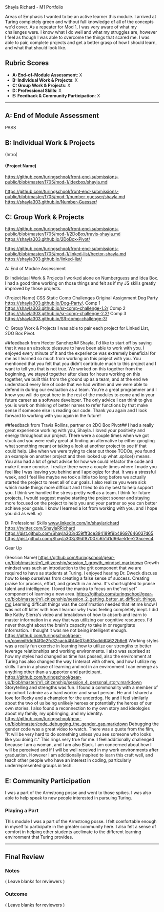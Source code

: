 Shayla Richard - M1 Portfolio

Areas of Emphasis
I wanted to be an active learner this module. I arrived at Turing completely green and without full knowledge of all of the concepts we'd cover. As a repeater for Mod 1, I was very aware of what my challenges were. I know what I do well and what my struggles are, however I feel as though I was able to overcome the things that scared me. I was able to pair, complete projects and get a better grasp of how I should learn, and what that should look like. 

## Rubric Scores

* **A: End-of-Module Assessment**: X
* **B: Individual Work & Projects**: X
* **C: Group Work & Projects**: X
* **D: Professional Skills**: X
* **E: Feedback & Community Participation**: X

-----------------------

## A: End of Module Assessment
PASS


## B: Individual Work & Projects

(Intro)

#### (Project Name)
https://github.com/turingschool/front-end-submissions-public/blob/master/1705/mod-1/idexbox/shayla.md

https://github.com/turingschool/front-end-submissions-public/blob/master/1705/mod-1/number-guesser/shayla.md
https://shayla303.github.io/Number-Guesser/

## C: Group Work & Projects

https://github.com/turingschool/front-end-submissions-public/blob/master/1705/mod-1/2DoBox/travis-shayla.md
https://shayla303.github.io/2DoBox-Pivot/


https://github.com/turingschool/front-end-submissions-public/blob/master/1705/mod-1/linked-list/hector-shayla.md
https://shayla303.github.io/linked-list/

A: End of Module Assessment


B: Individual Work & Projects
I worked alone on Numberguess and Idea Box. I had a good time working on those things and felt as if my JS skills greatly improved by those projects. 

(Project Name)
CSS Static Comp Challenges
Original Assignment
Dog Party
https://shayla303.github.io/Dog-Party/.
Comp 1 https://shayla303.github.io/sr-comp-challenge-1.2/
Comp 2 https://shayla303.github.io/sr-comp-challenge-2.2/
Comp 3 https://shayla303.github.io/SR-comp-challenge-3/


C: Group Work & Projects
I was able to pair each project for Linked List, 2DO Box Pivot.

##feedback from Hector Sanchez##
Shayla, I'd like to start off by saying that it was an absolute pleasure to have been able to work with you.  I enjoyed every minute of it and the experience was extremely beneficial for me as I learned so much from working on this project with you.  You mentioned that you felt that you didn't contribute much to this project and I want to tell you that is not true.  We worked on this together from the beginning, we stayed together after class for hours working on this together, we built this from the ground up as a team, and at the end we understood every line of code that we had written and we were able to defend in during our evaluation as a team.  You're a great programmer and I know you will do great here in the rest of the modules to come and in your future career as a software developer.  The only advice I can think to give you is work on thinking of better names to refer functions by that make sense if someone else is reading our code. Thank you again and I look forward to working with you again in the future!

##feedback from Travis Rollins, partner on 2DO Box Pivot##
I had a really great experience working with you, Shayla. I loved your positivity and energy throughout our project. There were a couple times when we got stuck and you were really great at finding an alternative by either googling what something meant or taking a look at another project to see if that could help. Like when we were trying to clear out those TODOs, you found an example on another project and then looked up what .splice() means. You also had a lot of great advice for how we could refactor the code and make it more concise. I realize there were a couple times where I made you feel like I was leaving you behind and I apologize for that.  It was a stressful week, and I feel like maybe we took a little too long before we actually started the project to meet all of our goals.  I also realize you were sick which made things more difficult and I tried to do my best to help support you.  I think we handled the stress pretty well as a team.  I think for future projects, I would suggest maybe starting the project sooner and staying more focused on the project to help you and your partner so you can better achieve your goals.  I know I learned a lot from working with you, and I hope you did as well.  =)

D: Professional Skills
www.linkedin.com/in/shaylarichard https://twitter.com/ShaylaRRichard 
https://gist.github.com/Shayla303/d59fff3ce394189f9b49697646037d65
https://gist.github.com/Shayla303/39df87007c651d1d66ae51ee235ceec4

Gear Up

(Session Name)
https://github.com/turingschool/gear-up/blob/master/m1_citizenship/session_1_growth_mindset.markdown Growth mindset was such an introduction to the grit component that we are required to have as students at Turing. I enjoyed hearing Dr. Dweck discuss how to keep ourselves from creating a false sense of success. Creating praise for process, effort, and growth in an area. It's shortsighted to praise talent and intelligence. I loved the mantra to focus on the"not yet" component of learning a new area. https://github.com/turingschool/gear-up/blob/master/m1_citizenship/session_2_getting_better_at_difficult_things.md Learning difficult things was the confirmation needed that let me know I was not off kilter with how I learnor why I was feeling completely inept. I did like Kathy Sierra's video and breakdown of how to absorb and learn to master information in a way that was utilizing our cognitive resources. I'd never thought about the brain's capacity to take in or regurgitate information. I thought it was me not being intelligent enough. https://github.com/turingschool/gear-up/commit/dd94f0e2fc32cacb4b14e07a603cdddf4622b6e8 Working styles was a really fun exercise in learning how to utilize our strengths to better leverage relationships and working environments. I also was suprised at how my styles had changed as time has passed, also the environment at Turing has also changed the way I interact with others, and how I utilize my skills. I am in a phase of learning and not in an environment I can emerge as anything other than a supporter and participant. https://github.com/turingschool/gear-up/blob/master/m1_citizenship/session_4_personal_story.markdown Storytelling and strengths was fun. I found a commonality with a member of my cohort I admire as a hard worker and smart person. He and I shared a love for Rocky and a champion for the underdog. He and I feel similarly about the two of us being unlikely heroes or potentially the heroes of our own stories. I also found a reconnection to my own story and ideologies about my family, my upbringing, and my identity. https://github.com/turingschool/gear-up/blob/master/code_debugging_the_gender_gap.markdown Debugging the gender code was a great video to watch. There was a quote from the film, "It will be very hard to do something unless you see someone who looks like you doing it." This rings very true for me. I feel additionally challenged because I am a woman, and I am also Black. I am concerned about how I will be perceived and if I will be well received in my work environments after graduation. However I am additionally inspired to learn this craft well, and teach other people who have an interest in coding, particularly underrepresented groups in tech.


## E: Community Participation
I was a part of the Armstrong posse and went to those spikes. I was also able to help speak to new people interested in pursuing Turing. 

### Playing a Part

This module I was a part of the Armstrong posse. I felt comfortable enough in myself to participate in the greater community here. I also felt a sense of comfort in helping other students acclimate to the different learning environment that Turing provides. 

------------------

## Final Review

### Notes

( Leave blanks for reviewers )

### Outcome

( Leave blanks for reviewers )
